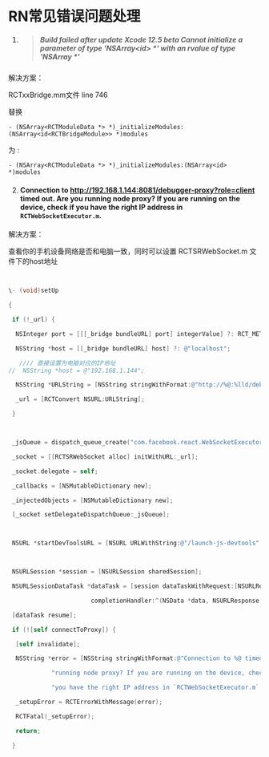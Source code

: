 # RN常见错误问题处理

1. > ##### Build failed after update Xcode 12.5 beta Cannot initialize a parameter of type 'NSArray<id<RCTBridgeModule>> *' with an rvalue of type 'NSArray<Class> *'

解决方案：

RCTxxBridge.mm文件 line 746

替换

```
- (NSArray<RCTModuleData *> *)_initializeModules:(NSArray<id<RCTBridgeModule>> *)modules
```

为 :

```
- (NSArray<RCTModuleData *> *)_initializeModules:(NSArray<id> *)modules
```



2. #### **Connection to http://192.168.1.144:8081/debugger-proxy?role=client timed out. Are you running node proxy? If you are running on the device, check if you have the right IP address in `RCTWebSocketExecutor.m`.**

解决方案：

查看你的手机设备网络是否和电脑一致，同时可以设置 RCTSRWebSocket.m 文件下的host地址

```objective-c


\- (void)setUp

{

 if (!_url) {

  NSInteger port = [[[_bridge bundleURL] port] integerValue] ?: RCT_METRO_PORT;

  NSString *host = [[_bridge bundleURL] host] ?: @"localhost";

   //// 直接设置为电脑对应的IP地址
//  NSString *host = @"192.168.1.144";

  NSString *URLString = [NSString stringWithFormat:@"http://%@:%lld/debugger-proxy?role=client", host, (long long)port];

  _url = [RCTConvert NSURL:URLString];

 }



 _jsQueue = dispatch_queue_create("com.facebook.react.WebSocketExecutor", DISPATCH_QUEUE_SERIAL);

 _socket = [[RCTSRWebSocket alloc] initWithURL:_url];

 _socket.delegate = self;

 _callbacks = [NSMutableDictionary new];

 _injectedObjects = [NSMutableDictionary new];

 [_socket setDelegateDispatchQueue:_jsQueue];



 NSURL *startDevToolsURL = [NSURL URLWithString:@"/launch-js-devtools" relativeToURL:_url];



 NSURLSession *session = [NSURLSession sharedSession];

 NSURLSessionDataTask *dataTask = [session dataTaskWithRequest:[NSURLRequest requestWithURL:startDevToolsURL]

​                       completionHandler:^(NSData *data, NSURLResponse *response, NSError *error){}];

 [dataTask resume];

 if (![self connectToProxy]) {

  [self invalidate];

  NSString *error = [NSString stringWithFormat:@"Connection to %@ timed out. Are you "

​            "running node proxy? If you are running on the device, check if "

​            "you have the right IP address in `RCTWebSocketExecutor.m`.", _url];

  _setupError = RCTErrorWithMessage(error);

  RCTFatal(_setupError);

  return;

 }
```

